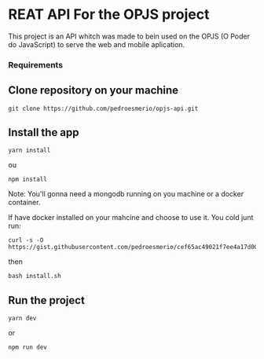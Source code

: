 # REAT API For the OPJS project

This project is an API whitch was made to bein used on the OPJS (O Poder do JavaScript) to serve the web and mobile aplication.

### Requirements

## Clone repository on your machine

    git clone https://github.com/pedroesmerio/opjs-api.git

## Install the app

    yarn install

ou

    npm install

Note: You'll gonna need a mongodb running on you machine or a docker container.

If have docker installed on your mahcine and choose to use it. You cold junt run:

    curl -s -O https://gist.githubusercontent.com/pedroesmerio/cef65ac49021f7ee4a17d00c936af386/raw/dd1e61a77a5c96fe6f3ca0d806054b62f7145e95/install.sh

then

    bash install.sh

## Run the project

    yarn dev

or

    npm run dev

